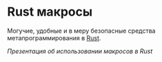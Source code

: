 # Rust макросы

Могучие, удобные и в меру безопасные средства метапрограммирования в [Rust](https://rust-lang.org).

*Презентация об использовании макросов в Rust*
